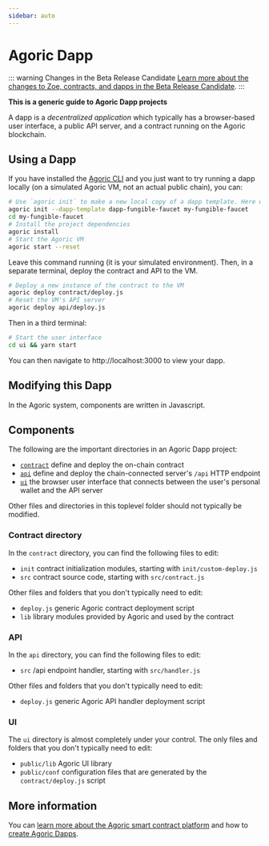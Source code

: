 ```yaml
---
sidebar: auto
---
```

# Agoric Dapp

::: warning Changes in the Beta Release Candidate
[Learn more about the changes to Zoe, contracts, and dapps in the
Beta Release Candidate](./alpha-release-candidate.md).
:::

**This is a generic guide to Agoric Dapp projects**

A dapp is a *decentralized application* which typically has a browser-based user interface, a public API server, and a contract running on the Agoric blockchain.

## Using a Dapp

If you have installed the [Agoric CLI](../getting-started/before-using-agoric.md) and you just want to try running a dapp locally (on a simulated Agoric VM, not an actual public chain), you can:

```sh
# Use `agoric init` to make a new local copy of a dapp template. Here we chose the Fungible Faucet Dapp. You can replace `my-fungible-faucet` with a name of your choice.
agoric init --dapp-template dapp-fungible-faucet my-fungible-faucet
cd my-fungible-faucet
# Install the project dependencies
agoric install
# Start the Agoric VM
agoric start --reset
```

Leave this command running (it is your simulated environment).  Then,
in a separate terminal, deploy the contract and API to the VM.

```sh
# Deploy a new instance of the contract to the VM
agoric deploy contract/deploy.js
# Reset the VM's API server
agoric deploy api/deploy.js
```

Then in a third terminal:

```sh
# Start the user interface
cd ui && yarn start
```

You can then navigate to http://localhost:3000 to view your dapp.

## Modifying this Dapp

In the Agoric system, components are written in Javascript.

## Components

The following are the important directories in an Agoric Dapp project:

- [`contract`](#contract-directory) define and deploy the on-chain contract
- [`api`](#api) define and deploy the chain-connected server's `/api` HTTP endpoint
- [`ui`](#ui) the browser user interface that connects between the user's personal wallet and the API server

Other files and directories in this toplevel folder should not typically be modified.

### Contract directory

In the `contract` directory, you can find the following files to edit:

- `init` contract initialization modules, starting with `init/custom-deploy.js`
- `src` contract source code, starting with `src/contract.js`

Other files and folders that you don't typically need to edit:

- `deploy.js` generic Agoric contract deployment script
- `lib` library modules provided by Agoric and used by the contract

### API

In the `api` directory, you can find the following files to edit:

- `src` /api endpoint handler, starting with `src/handler.js`

Other files and folders that you don't typically need to edit:

- `deploy.js` generic Agoric API handler deployment script

### UI

The `ui` directory is almost completely under your control.  The only files and folders that you don't typically need to edit:

- `public/lib` Agoric UI library
- `public/conf` configuration files that are generated by the `contract/deploy.js` script

## More information

You can [learn more about the Agoric smart contract platform](https://agoric.com) and how to [create Agoric Dapps](../getting-started).
